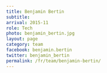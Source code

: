 ```yaml
---
title: Benjamin Bertin
subtitle: 
arrival: 2015-11
role: Tech
photo: benjamin_bertin.jpg
layout: page
category: team
facebook: benjamin.bertin
twitter: benjamin_bertin
permalink: /fr/team/benjamin-bertin/
---
```

